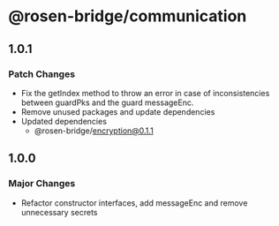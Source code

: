 # @rosen-bridge/communication

## 1.0.1

### Patch Changes

- Fix the getIndex method to throw an error in case of inconsistencies between guardPks and the guard messageEnc.
- Remove unused packages and update dependencies
- Updated dependencies
  - @rosen-bridge/encryption@0.1.1

## 1.0.0

### Major Changes

- Refactor constructor interfaces, add messageEnc and remove unnecessary secrets
